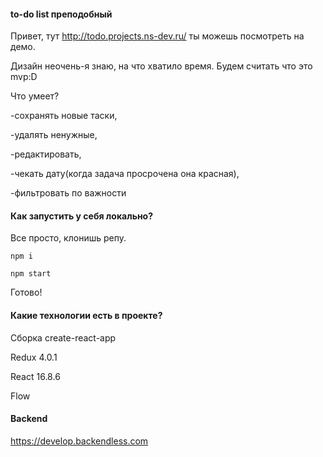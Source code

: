 #### to-do list преподобный

Привет, тут http://todo.projects.ns-dev.ru/ ты можешь посмотреть на демо.

Дизайн неочень-я знаю, на что хватило время.
Будем считать что это mvp:D

Что умеет?

-сохранять новые таски,

-удалять ненужные,

-редактировать,

-чекать дату(когда задача просрочена она красная),

-фильтровать по важности

#### Как запустить у себя локально?

Все просто, клонишь репу.

```npm i```

```npm start```

Готово!

#### Какие технологии есть в проекте?

Сборка create-react-app

Redux 4.0.1

React 16.8.6

Flow

#### Backend

https://develop.backendless.com